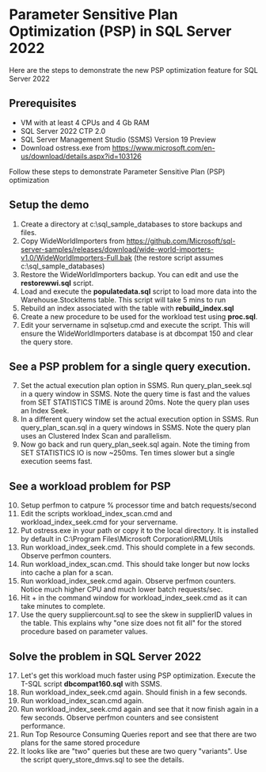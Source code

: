 # Parameter Sensitive Plan Optimization (PSP) in SQL Server 2022

Here are the steps to demonstrate the new PSP optimization feature for SQL Server 2022

## Prerequisites

- VM with at least 4 CPUs and 4 Gb RAM
- SQL Server 2022 CTP 2.0
- SQL Server Management Studio (SSMS) Version 19 Preview
- Download ostress.exe from https://www.microsoft.com/en-us/download/details.aspx?id=103126

Follow these steps to demonstrate Parameter Sensitive Plan (PSP) optimization

## Setup the demo

1. Create a directory at c:\sql_sample_databases to store backups and files.
1. Copy WideWorldImporters from https://github.com/Microsoft/sql-server-samples/releases/download/wide-world-importers-v1.0/WideWorldImporters-Full.bak (the restore script assumes c:\sql_sample_databases)
1. Restore the WideWorldImporters backup. You can edit and use the **restorewwi.sql** script.
1. Load and execute the **populatedata.sql** script to load more data into the Warehouse.StockItems table. This script will take 5 mins to run
1. Rebuild an index associated with the table with **rebuild_index.sql**
1. Create a new procedure to be used for the workload test using **proc.sql**.
1. Edit your servername in sqlsetup.cmd and execute the script. This will ensure the WideWorldImporters database is at dbcompat 150 and clear the query store.

## See a PSP problem for a single query execution.

7. Set the actual execution plan option in SSMS. Run query_plan_seek.sql in a query window in SSMS. Note the query time is fast and the values from SET STATISTICS TIME is around 20ms. Note the query plan uses an Index Seek.
8. In a different query window set the actual execution option in SSMS. Run query_plan_scan.sql in a query windows in SSMS. Note the query plan uses an Clustered Index Scan and parallelism.
9. Now go back and run query_plan_seek.sql again. Note the timing from SET STATISTICS IO is now ~250ms. Ten times slower but a single execution seems fast.

## See a workload problem for PSP

10. Setup perfmon to catpure % processor time and batch requests/second
11. Edit the scripts workload_index_scan.cmd and workload_index_seek.cmd for your servername.
12. Put ostress.exe in your path or copy it to the local directory. It is installed by default in C:\Program Files\Microsoft Corporation\RMLUtils
13. Run workload_index_seek.cmd. This should complete in a few seconds. Observe perfmon counters.
14. Run workload_index_scan.cmd. This should take longer but now locks into cache a plan for a scan.
15. Run workload_index_seek.cmd again. Observe perfmon counters. Notice much higher CPU and much lower batch requests/sec. 
16. Hit <Ctrl>+<C> in the command window for workload_index_seek.cmd as it can take minutes to complete.
17. Use the query suppliercount.sql to see the skew in supplierID values in the table. This explains why "one size does not fit all" for the stored procedure based on parameter values.

## Solve the problem in SQL Server 2022

17. Let's get this workload much faster using PSP optimization. Execute the T-SQL script **dbcompat160.sql** with SSMS.
18. Run workload_index_seek.cmd again. Should finish in a few seconds.
19. Run workload_index_scan.cmd again.
20. Run workload_index_seek.cmd again and see that it now finish again in a few seconds. Observe perfmon counters and see consistent performance.
21. Run Top Resource Consuming Queries report and see that there are two plans for the same stored procedure
22. It looks like are "two" queries but these are two query "variants". Use the script query_store_dmvs.sql to see the details.